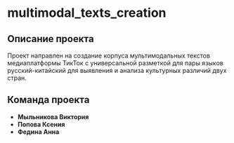 # multimodal_texts_creation
## Описание проекта
Проект направлен на создание корпуса мультимодальных текстов медиаплатформы ТикТок c универсальной разметкой для пары языков русский-китайский для выявления и анализа культурных различий двух стран. 

## Команда проекта
- **Мыльникова Виктория**
- **Попова Ксения**
- **Федина Анна**
